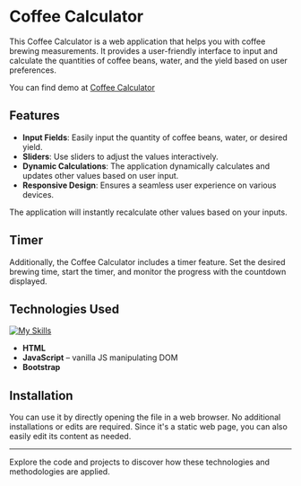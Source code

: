 # Coffee Calculator

This Coffee Calculator is a web application that helps you with coffee brewing measurements. It provides a user-friendly interface to input and calculate the quantities of coffee beans, water, and the yield based on user preferences.  

You can find demo at [Coffee Calculator](https://adiosik.github.io/coffee-calculator/)

## Features

- **Input Fields**: Easily input the quantity of coffee beans, water, or desired yield.
- **Sliders**: Use sliders to adjust the values interactively.
- **Dynamic Calculations**: The application dynamically calculates and updates other values based on user input.
- **Responsive Design**: Ensures a seamless user experience on various devices.

The application will instantly recalculate other values based on your inputs.

## Timer

Additionally, the Coffee Calculator includes a timer feature. Set the desired brewing time, start the timer, and monitor the progress with the countdown displayed.

## Technologies Used

[![My Skills](https://skillicons.dev/icons?i=html,js,bootstrap)](https://skillicons.dev)
- **HTML**
- **JavaScript** –⁠⁠⁠⁠⁠⁠⁠⁠⁠⁠⁠⁠⁠⁠ vanilla JS manipulating DOM
- **Bootstrap**

## Installation

You can use it by directly opening the file in a web browser. No additional installations or edits are required. Since it's a static web page, you can also easily edit its content as needed.

---

Explore the code and projects to discover how these technologies and methodologies are applied.
